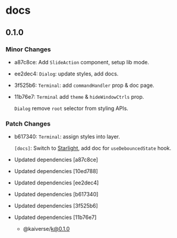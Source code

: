 # docs

## 0.1.0

### Minor Changes

- a87c8ce: Add `SlideAction` component, setup lib mode.
- ee2dec4: `Dialog`: update styles, add docs.
- 3f525b6: `Terminal`: add `commandHandler` prop & doc page.
- 11b76e7: `Terminal` add `theme` & `hideWindowCtrls` prop.

  `Dialog` remove `root` selector from styling APIs.

### Patch Changes

- b617340: `Terminal`: assign styles into layer.

  `[docs]`: Switch to [Starlight](https://starlight.astro.build), add doc for `useDebouncedState` hook.

- Updated dependencies [a87c8ce]
- Updated dependencies [10ed788]
- Updated dependencies [ee2dec4]
- Updated dependencies [b617340]
- Updated dependencies [3f525b6]
- Updated dependencies [11b76e7]
  - @kaiverse/k@0.1.0
